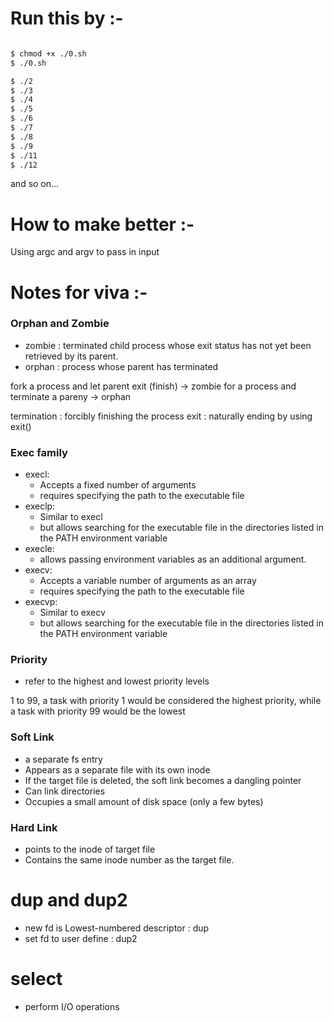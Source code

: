 # Run this by :-

```sh

$ chmod +x ./0.sh
$ ./0.sh

$ ./2
$ ./3
$ ./4
$ ./5
$ ./6
$ ./7
$ ./8
$ ./9
$ ./11
$ ./12

```

and so on...


# How to make better :-

Using argc and argv to pass in input


# Notes for viva :-

### Orphan and Zombie

 - zombie : terminated child process whose exit status has not yet been retrieved by its parent.
 - orphan : process whose parent has terminated

fork a process and let parent exit (finish) -> zombie 
for a process and terminate a pareny        -> orphan

termination : forcibly finishing the process
exit        : naturally ending by using exit()

### Exec family

- execl: 
    - Accepts a fixed number of arguments 
    -  requires specifying the path to the executable file
- execlp: 
    - Similar to execl 
    - but allows searching for the executable file in the directories listed in the PATH environment variable
- execle: 
    - allows passing environment variables as an additional argument.
- execv: 
    - Accepts a variable number of arguments as an array 
    - requires specifying the path to the executable file
- execvp: 
    - Similar to execv 
    - but allows searching for the executable file in the directories listed in the PATH environment variable


### Priority

- refer to the highest and lowest priority levels

1 to 99, 
a task with priority 1 would be considered the highest priority, 
while a task with priority 99 would be the lowest



### Soft Link
- a separate fs entry
- Appears as a separate file with its own inode
- If the target file is deleted, the soft link becomes a dangling pointer
- Can link directories
- Occupies a small amount of disk space (only a few bytes)

### Hard Link
- points to the inode of target file
- Contains the same inode number as the target file.




# dup and dup2
- new fd is Lowest-numbered descriptor : dup
- set fd to user define : dup2



# select
- perform I/O operations
